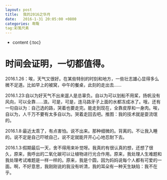 ```yaml
---
layout: post
title:  我的2016之华月 
date:   2016-1-31 20:05:00 +0800
categories: 卑陬
tag:彩笺尺素
---
```


* content
{:toc}

时间会证明，一切都值得。
====================================
2016.1.26：唉，天气又很好。在某些特别的时刻和地方，一些壮志雄心显得多么微不足道。比如早上的被窝，中午的餐桌，此刻的走出去……

2016.1.23:自以为好天气不出来遛人是总辜负。自以为可以划船不用桨，扬帆没有风向，可以全靠……浪。可是，可是，连马路牙子上面的水都冻成冰了。哦，还有一句自以为：自己选的路，哭着也要走完。能走到现在，全靠皮厚和一身肉。唉，自以为，人千万不要有太多自以为。哭着走回去吧。推图：我的技术就是耍流氓的。

2016.1.8:最近太乖了，有点害怕。说不出来。那种细微的。背离的。不让我入睡的。说不定是自己吓唬自己，说不定就能开开心心地忍耐下去。

2016.1.3:假期最后一天，舍不得用来补觉呀。我真的有很认真的想，还想了很久，原来，我呼出的二氧化碳可以让植物进行光合作用。原来，我处理人生难题和我处理考试难题是一样一样的。原来，我是个圆，因为妈妈说每个人都有可爱的一面。啊，不好意思，我刚刚说的我没有听清，我的耳朵有一种天生缺陷：我不在乎。
